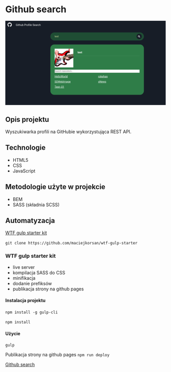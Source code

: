 # Github search
![screenshot project](src/assets/img/cover.png)
## Opis projektu
Wyszukiwarka profili na GitHubie wykorzystująca REST API.
## Technologie
- HTML5
- CSS
- JavaScript
## Metodologie użyte w projekcie
- BEM
- SASS (składnia SCSS)
## Automatyzacja
[WTF gulp starter kit](https://github.com/maciejkorsan/wtf-gulp-starter)

`git clone https://github.com/maciejkorsan/wtf-gulp-starter`
### WTF gulp starter kit
- live server
- kompilacja SASS do CSS
- minifikacja
- dodanie prefiksów
- publikacja strony na github pages
#### Instalacja projektu

`npm install -g gulp-cli`

`npm install`

#### Użycie

`gulp`

Publikacja strony na github pages `npm run deploy`

[Github search](https://andrzej-jablonski-project.github.io/github-search/)
